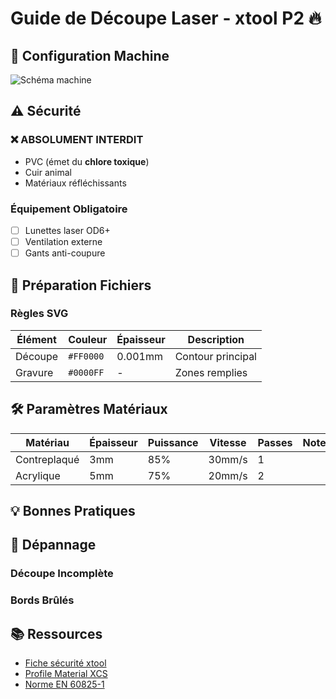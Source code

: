 # Guide de Découpe Laser - xtool P2 🔥


## 🔧 Configuration Machine



![Schéma machine](lien_image.png) 

## ⚠️ Sécurité


<div class="danger">

### ❌ ABSOLUMENT INTERDIT
- PVC (émet du **chlore toxique**)
- Cuir animal
- Matériaux réfléchissants

</div>

### Équipement Obligatoire
- [ ] Lunettes laser OD6+ 
- [ ] Ventilation externe
- [ ] Gants anti-coupure

## 📁 Préparation Fichiers


### Règles SVG

| Élément  | Couleur    | Épaisseur | Description           |
|----------|------------|-----------|-----------------------|
| Découpe  | `#FF0000`  | 0.001mm   | Contour principal     |
| Gravure  | `#0000FF`  | -         | Zones remplies        |

## 🛠 Paramètres Matériaux


| Matériau       | Épaisseur | Puissance | Vitesse | Passes | Note                                  |
|----------------|-----------|-----------|---------|--------|---------------------------------------|
| Contreplaqué   | 3mm       | 85%       | 30mm/s  | 1      | <!-- ✂️ (ex: Utiliser masquage) -->   |
| Acrylique      | 5mm       | 75%       | 20mm/s  | 2      |                                       |

## 💡 Bonnes Pratiques



## 🚨 Dépannage

### Découpe Incomplète

### Bords Brûlés

## 📚 Ressources


- [Fiche sécurité xtool](lien.pdf)
- [Profile Material XCS](lien.conf)
- [Norme EN 60825-1](lien)